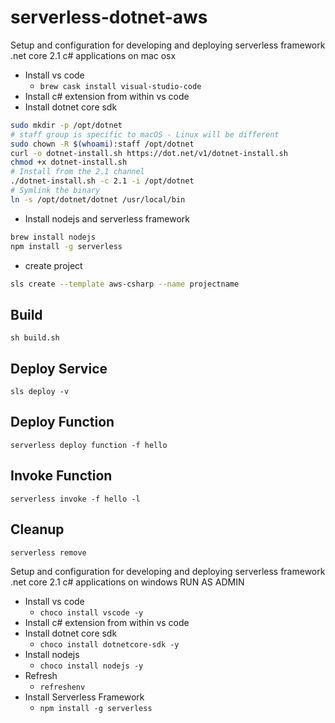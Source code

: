 # serverless-dotnet-aws

Setup and configuration for developing and deploying serverless framework .net core 2.1 c# applications on mac osx

- Install vs code
  - `brew cask install visual-studio-code`
- Install c# extension from within vs code
- Install dotnet core sdk

```bash
sudo mkdir -p /opt/dotnet
# staff group is specific to macOS - Linux will be different
sudo chown -R $(whoami):staff /opt/dotnet
curl -o dotnet-install.sh https://dot.net/v1/dotnet-install.sh
chmod +x dotnet-install.sh
# Install from the 2.1 channel
./dotnet-install.sh -c 2.1 -i /opt/dotnet
# Symlink the binary
ln -s /opt/dotnet/dotnet /usr/local/bin
```

- Install nodejs and serverless framework

```bash
brew install nodejs
npm install -g serverless
```

- create project

```bash
sls create --template aws-csharp --name projectname
```

## Build

`sh build.sh`

## Deploy Service

`sls deploy -v`

## Deploy Function

`serverless deploy function -f hello`

## Invoke Function

`serverless invoke -f hello -l`

## Cleanup

`serverless remove`

Setup and configuration for developing and deploying serverless framework .net core 2.1 c# applications on windows
RUN AS ADMIN

- Install vs code
  - `choco install vscode -y`
- Install c# extension from within vs code
- Install dotnet core sdk
  - `choco install dotnetcore-sdk -y`
- Install nodejs
  - `choco install nodejs -y`
- Refresh
  - `refreshenv`
- Install Serverless Framework
  - `npm install -g serverless`